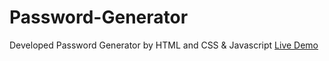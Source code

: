 # Password-Generator
Developed Password Generator by HTML and CSS &amp; Javascript
<a href="">Live Demo</a>
